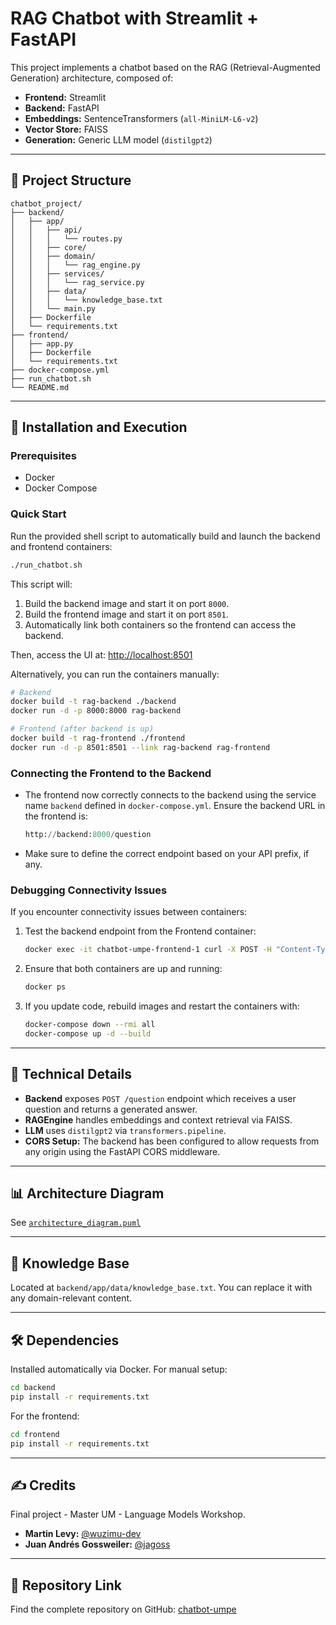 # RAG Chatbot with Streamlit + FastAPI

This project implements a chatbot based on the RAG (Retrieval-Augmented Generation) architecture, composed of:

- **Frontend:** Streamlit
- **Backend:** FastAPI
- **Embeddings:** SentenceTransformers (`all-MiniLM-L6-v2`)
- **Vector Store:** FAISS
- **Generation:** Generic LLM model (`distilgpt2`)

---

## 📁 Project Structure

```
chatbot_project/
├── backend/
│   ├── app/
│   │   ├── api/
│   │   │   └── routes.py
│   │   ├── core/
│   │   ├── domain/
│   │   │   └── rag_engine.py
│   │   ├── services/
│   │   │   └── rag_service.py
│   │   ├── data/
│   │   │   └── knowledge_base.txt
│   │   └── main.py
│   ├── Dockerfile
│   └── requirements.txt
├── frontend/
│   ├── app.py
│   ├── Dockerfile
│   └── requirements.txt
├── docker-compose.yml
├── run_chatbot.sh
└── README.md
```

---

## 🚀 Installation and Execution

### Prerequisites

- Docker
- Docker Compose

### Quick Start

Run the provided shell script to automatically build and launch the backend and frontend containers:

```bash
./run_chatbot.sh
```

This script will:

1. Build the backend image and start it on port `8000`.
2. Build the frontend image and start it on port `8501`.
3. Automatically link both containers so the frontend can access the backend.

Then, access the UI at: [http://localhost:8501](http://localhost:8501)

Alternatively, you can run the containers manually:

```bash
# Backend
docker build -t rag-backend ./backend
docker run -d -p 8000:8000 rag-backend

# Frontend (after backend is up)
docker build -t rag-frontend ./frontend
docker run -d -p 8501:8501 --link rag-backend rag-frontend
```

### Connecting the Frontend to the Backend

- The frontend now correctly connects to the backend using the service name `backend` defined in `docker-compose.yml`. Ensure the backend URL in the frontend is:
  ```python
  http://backend:8000/question
  ```
- Make sure to define the correct endpoint based on your API prefix, if any.

### Debugging Connectivity Issues

If you encounter connectivity issues between containers:
1. Test the backend endpoint from the Frontend container:
   ```bash
   docker exec -it chatbot-umpe-frontend-1 curl -X POST -H "Content-Type: application/json" -d '{"question": "Test"}' http://backend:8000/question
   ```
2. Ensure that both containers are up and running:
   ```bash
   docker ps
   ```
3. If you update code, rebuild images and restart the containers with:
   ```bash
   docker-compose down --rmi all
   docker-compose up -d --build
   ```

---

## 📄 Technical Details

- **Backend** exposes `POST /question` endpoint which receives a user question and returns a generated answer.
- **RAGEngine** handles embeddings and context retrieval via FAISS.
- **LLM** uses `distilgpt2` via `transformers.pipeline`.
- **CORS Setup:** The backend has been configured to allow requests from any origin using the FastAPI CORS middleware.

---

## 📊 Architecture Diagram

See [`architecture_diagram.puml`](architecture_diagram.puml)

---

## 🧠 Knowledge Base

Located at `backend/app/data/knowledge_base.txt`. You can replace it with any domain-relevant content.

---

## 🛠️ Dependencies

Installed automatically via Docker. For manual setup:

```bash
cd backend
pip install -r requirements.txt
```

For the frontend:
```bash
cd frontend
pip install -r requirements.txt
```

---

## ✍️ Credits

Final project - Master UM - Language Models Workshop.

- **Martin Levy:** [@wuzimu-dev](https://github.com/wuzimu-dev)
- **Juan Andrés Gossweiler:** [@jagoss](https://github.com/jagoss)

---

## 📌 Repository Link

Find the complete repository on GitHub: [chatbot-umpe](https://github.com/jagoss/chatbot-umpe)